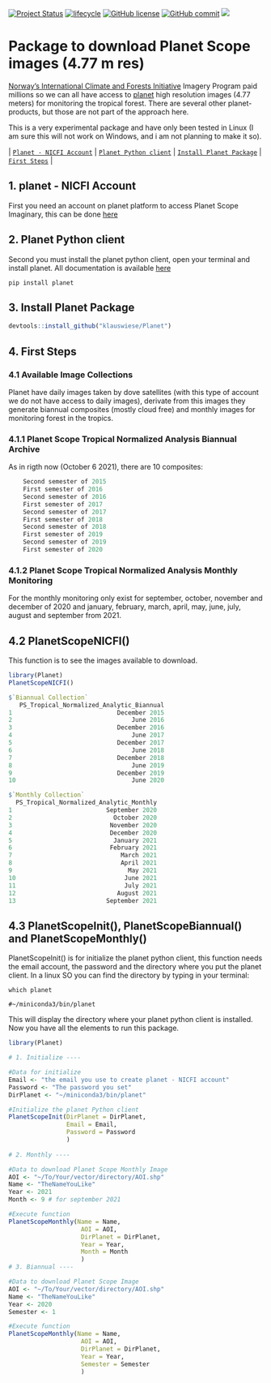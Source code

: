 [![Project Status](https://www.repostatus.org/badges/latest/active.svg)](https://www.repostatus.org/#active)
[![lifecycle](https://img.shields.io/badge/lifecycle-stable-brightgreen.svg)](https://www.tidyverse.org/lifecycle/#stable)
[![GitHub license](https://img.shields.io/github/license/Naereen/StrapDown.js.svg)](https://github.com/Naereen/StrapDown.js/blob/master/LICENSE)
[![GitHub commit](https://img.shields.io/github/last-commit/pcm-dpc/COVID-19)](https://github.com/klauswiese/pnlt/commits)
![](https://visitor-badge.laobi.icu/badge?page_id=klauswiese.klauswiese/Planet) 

# Package to download Planet Scope images (4.77 m res)

[Norway’s International Climate and Forests Initiative](https://www.nicfi.no/) Imagery Program paid millions so we can all have access to [planet](https://www.planet.com/) high resolution images (4.77 meters) for monitoring the tropical forest. There are several other planet-products, but those are not part of the approach here.

This is a very experimental package and have only been tested in Linux (I am sure this will not work on Windows, and i am not planning to make it so).


\| [`Planet - NICFI Account`](#1-planet---nicfi-account) \| [`Planet Python client`](#2-planet-python-client) \|
[`Install Planet Package`](#3-install-planet-package) \| [`First Steps`](#4-first-steps) \|


## 1. planet - NICFI Account

First you need an account on planet platform to access Planet Scope Imaginary, this can be done [here](https://www.planet.com/nicfi/)

## 2. Planet Python client

Second you must install the planet python client, open your terminal and install planet. All documentation is available [here](https://github.com/planetlabs/planet-client-python)


```console
pip install planet
```


## 3. Install Planet Package


```r
devtools::install_github("klauswiese/Planet")
```


## 4. First Steps
### 4.1 Available Image Collections

Planet have daily images taken by dove satellites (with this type of account we do not have access to daily images), derivate from this images they generate biannual composites (mostly cloud free) and monthly images for monitoring forest in the tropics.

### 4.1.1 Planet Scope Tropical Normalized Analysis Biannual Archive

As in rigth now (October 6 2021), there are 10 composites:
```r
    Second semester of 2015
    First semester of 2016
    Second semester of 2016
    First semester of 2017
    Second semester of 2017
    First semester of 2018
    Second semester of 2018
    First semester of 2019
    Second semester of 2019
    First semester of 2020
```

### 4.1.2 Planet Scope Tropical Normalized Analysis Monthly Monitoring

For the monthly monitoring only exist for september, october, november and december of 2020 and january, february, march, april, may, june, july, august and september from 2021.

## 4.2 PlanetScopeNICFI()

This function is to see the images available to download.

```r
library(Planet)
PlanetScopeNICFI()

$`Biannual Collection`
   PS_Tropical_Normalized_Analytic_Biannual
1                             December 2015
2                                 June 2016
3                             December 2016
4                                 June 2017
5                             December 2017
6                                 June 2018
7                             December 2018
8                                 June 2019
9                             December 2019
10                                June 2020

$`Monthly Collection`
  PS_Tropical_Normalized_Analytic_Monthly
1                          September 2020
2                            October 2020
3                           November 2020
4                           December 2020
5                            January 2021
6                           February 2021
7                              March 2021
8                              April 2021
9                                May 2021
10                              June 2021
11                              July 2021
12                            August 2021
13                         September 2021
```

## 4.3 PlanetScopeInit(), PlanetScopeBiannual() and PlanetScopeMonthly()

PlanetScopeInit() is for initialize the planet python client, this function needs the email account, the password and the directory where you put the planet client. In a linux SO you can find the directory by typing in your terminal:

```console
which planet

#~/miniconda3/bin/planet
```

This will display the directory where your planet python client is installed. Now you have all the elements to run this package.

```r
library(Planet)

# 1. Initialize ----

#Data for initialize
Email <- "the email you use to create planet - NICFI account"
Password <- "The password you set"
DirPlanet <- "~/miniconda3/bin/planet"

#Initialize the planet Python client
PlanetScopeInit(DirPlanet = DirPlanet, 
                Email = Email, 
                Password = Password
                )
                  
# 2. Monthly ----

#Data to download Planet Scope Monthly Image
AOI <- "~/To/Your/vector/directory/AOI.shp"
Name <- "TheNameYouLike"
Year <- 2021 
Month <- 9 # for september 2021

#Execute function
PlanetScopeMonthly(Name = Name, 
                    AOI = AOI, 
                    DirPlanet = DirPlanet, 
                    Year = Year, 
                    Month = Month
                    )
# 3. Biannual ----

#Data to download Planet Scope Image
AOI <- "~/To/Your/vector/directory/AOI.shp"
Name <- "TheNameYouLike"
Year <- 2020
Semester <- 1

#Execute function
PlanetScopeMonthly(Name = Name, 
                    AOI = AOI, 
                    DirPlanet = DirPlanet, 
                    Year = Year, 
                    Semester = Semester
                    )
```
